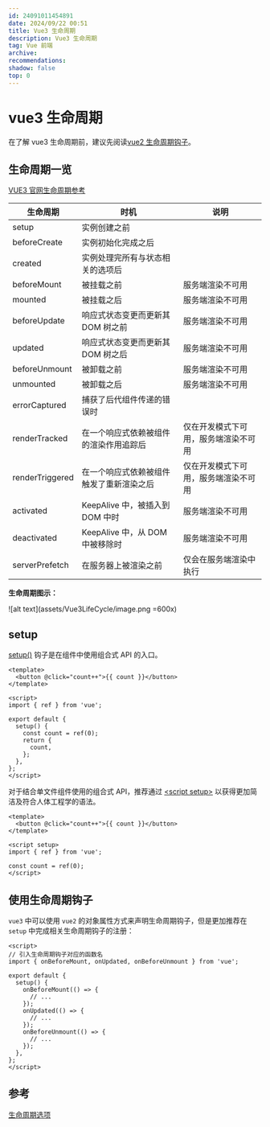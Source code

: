 ```yaml
---
id: 24091011454891
date: 2024/09/22 00:51
title: Vue3 生命周期
description: Vue3 生命周期
tag: Vue 前端
archive:
recommendations:
shadow: false
top: 0
---
```


# vue3 生命周期

在了解 vue3 生命周期前，建议先阅读[vue2 生命周期钩子](./Vue2LifeCycle.html)。

## 生命周期一览

[VUE3 官网生命周期参考](https://cn.vuejs.org/api/composition-api-lifecycle.html)

| 生命周期        | 时机                                     | 说明                                 |
| --------------- | ---------------------------------------- | ------------------------------------ |
| setup           | 实例创建之前                             |                                      |
| beforeCreate    | 实例初始化完成之后                       |                                      |
| created         | 实例处理完所有与状态相关的选项后         |                                      |
| beforeMount     | 被挂载之前                               | 服务端渲染不可用                     |
| mounted         | 被挂载之后                               | 服务端渲染不可用                     |
| beforeUpdate    | 响应式状态变更而更新其 DOM 树之前        | 服务端渲染不可用                     |
| updated         | 响应式状态变更而更新其 DOM 树之后        | 服务端渲染不可用                     |
| beforeUnmount   | 被卸载之前                               | 服务端渲染不可用                     |
| unmounted       | 被卸载之后                               | 服务端渲染不可用                     |
| errorCaptured   | 捕获了后代组件传递的错误时               |                                      |
| renderTracked   | 在一个响应式依赖被组件的渲染作用追踪后   | 仅在开发模式下可用，服务端渲染不可用 |
| renderTriggered | 在一个响应式依赖被组件触发了重新渲染之后 | 仅在开发模式下可用，服务端渲染不可用 |
| activated       | KeepAlive 中，被插入到 DOM 中时          | 服务端渲染不可用                     |
| deactivated     | KeepAlive 中，从 DOM 中被移除时          | 服务端渲染不可用                     |
| serverPrefetch  | 在服务器上被渲染之前                     | 仅会在服务端渲染中执行               |

**生命周期图示：**

![alt text](assets/Vue3LifeCycle/image.png =600x)

## setup

[setup()](https://cn.vuejs.org/api/composition-api-setup.html) 钩子是在组件中使用组合式 API 的入口。

```vue
<template>
  <button @click="count++">{{ count }}</button>
</template>

<script>
import { ref } from 'vue';

export default {
  setup() {
    const count = ref(0);
    return {
      count,
    };
  },
};
</script>
```

对于结合单文件组件使用的组合式 API，推荐通过 [\<script setup\>](https://cn.vuejs.org/api/sfc-script-setup.html) 以获得更加简洁及符合人体工程学的语法。

```vue
<template>
  <button @click="count++">{{ count }}</button>
</template>

<script setup>
import { ref } from 'vue';

const count = ref(0);
</script>
```

## 使用生命周期钩子

`vue3` 中可以使用 `vue2` 的对象属性方式来声明生命周期钩子，但是更加推荐在 `setup` 中完成相关生命周期钩子的注册：

```vue
<script>
// 引入生命周期钩子对应的函数名
import { onBeforeMount, onUpdated, onBeforeUnmount } from 'vue';

export default {
  setup() {
    onBeforeMount(() => {
      // ...
    });
    onUpdated(() => {
      // ...
    });
    onBeforeUnmount(() => {
      // ...
    });
  },
};
</script>
```

## 参考

[生命周期选项](https://cn.vuejs.org/api/options-lifecycle.html)
